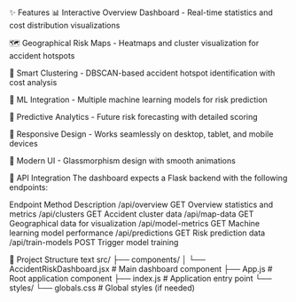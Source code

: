 ✨ Features
📊 Interactive Overview Dashboard - Real-time statistics and cost distribution visualizations

🗺️ Geographical Risk Maps - Heatmaps and cluster visualization for accident hotspots

🎯 Smart Clustering - DBSCAN-based accident hotspot identification with cost analysis

🤖 ML Integration - Multiple machine learning models for risk prediction

🔮 Predictive Analytics - Future risk forecasting with detailed scoring

📱 Responsive Design - Works seamlessly on desktop, tablet, and mobile devices

🎨 Modern UI - Glassmorphism design with smooth animations


🔌 API Integration
The dashboard expects a Flask backend with the following endpoints:

Endpoint	Method	Description
/api/overview	GET	Overview statistics and metrics
/api/clusters	GET	Accident cluster data
/api/map-data	GET	Geographical data for visualization
/api/model-metrics	GET	Machine learning model performance
/api/predictions	GET	Risk prediction data
/api/train-models	POST	Trigger model training

📁 Project Structure
text
src/
├── components/
│   └── AccidentRiskDashboard.jsx  # Main dashboard component
├── App.js                         # Root application component
├── index.js                       # Application entry point
└── styles/
    └── globals.css                # Global styles (if needed)
